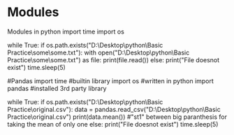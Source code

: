 # Modules
Modules in python
import time
import os

while True:
    if os.path.exists("D:\Desktop\python\Basic Practice\some\some.txt"):
        with open("D:\Desktop\python\Basic Practice\some\some.txt") as file:
            print(file.read())
    else:
        print("File doesnot exist")
    time.sleep(5)

#Pandas
import time    #builtin library
import os      #written in python
import pandas  #installed 3rd party library 

while True:
    if os.path.exists("D:\Desktop\python\Basic Practice\original.csv"):
        data = pandas.read_csv("D:\Desktop\python\Basic Practice\original.csv")
        print(data.mean())  #"st1" between big paranthesis for taking the mean of only one
    else:
        print("File doesnot exist")
    time.sleep(5)
